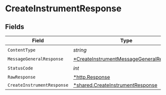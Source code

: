 # CreateInstrumentResponse


## Fields

| Field                                                                                                        | Type                                                                                                         | Required                                                                                                     | Description                                                                                                  |
| ------------------------------------------------------------------------------------------------------------ | ------------------------------------------------------------------------------------------------------------ | ------------------------------------------------------------------------------------------------------------ | ------------------------------------------------------------------------------------------------------------ |
| `ContentType`                                                                                                | *string*                                                                                                     | :heavy_check_mark:                                                                                           | N/A                                                                                                          |
| `MessageGeneralResponse`                                                                                     | [*CreateInstrumentMessageGeneralResponse](../../models/operations/createinstrumentmessagegeneralresponse.md) | :heavy_minus_sign:                                                                                           | OK                                                                                                           |
| `StatusCode`                                                                                                 | *int*                                                                                                        | :heavy_check_mark:                                                                                           | N/A                                                                                                          |
| `RawResponse`                                                                                                | [*http.Response](https://pkg.go.dev/net/http#Response)                                                       | :heavy_minus_sign:                                                                                           | N/A                                                                                                          |
| `CreateInstrumentResponse`                                                                                   | [*shared.CreateInstrumentResponse](../../models/shared/createinstrumentresponse.md)                          | :heavy_minus_sign:                                                                                           | OK                                                                                                           |